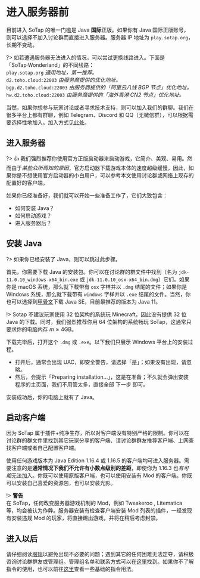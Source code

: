 # 进入服务器前

目前进入 SoTap 的唯一门槛是 Java **国际**正版。如果你有 Java 国际正版账号，则可以选择不加入讨论群而直接进入服务器。服务器 IP 地址为 `play.sotap.org`，长期不变动。

?> 如若遭遇服务器无法进入的情况，可以尝试更换线路进入。下面是「SoTap·Wonderland」的不同线路：  
`play.sotap.org` *通用地址，第一推荐。*  
`d2.toho.cloud:22003`  *由服务商提供的优化地址。*  
`bgp.d2.toho.cloud:22003`  *由服务商提供的「阿里云八线 BGP 节点」优化地址。*  
`hw.d2.toho.cloud:22003`  *由服务商提供的「海外香港 CN2 节点」优化地址。*  

当然，如果你想参与玩家讨论或者寻求技术支持，则可以加入我们的群聊。我们在很多平台上都有群聊，例如 Telegram、Discord 和 QQ（无微信群），可以根据需要选择性地加入。加入方式见[此处](/forum/groups.md)。

## 进入服务器

?> 👍 我们强烈推荐你使用官方正版启动器来启动游戏，它简介、美观、易用。然而由于*某些众所周知的原因*，官方启动器下载游戏本体的速度超级缓慢，因此，如果你是不想使用官方启动器的小白用户，可以参考本文使用讨论群或网络上现存的配置好的客户端。

如果你已经准备好，我们就可以开始一些准备工作了，它们大致包含：

- 如何安装 Java？
- 如何启动游戏？
- 进入服务器后？

## 安装 Java

?> 如果你已经安装了 Java，则可以跳过此步骤。

首先，你需要下载 Java 的安装包。你可以在讨论群的群文件中找到（名为 `jdk-11.0.10_windows-x64_bin.exe` 或 `jdk-11.0.10_osx-x64_bin.dmg`）它们。如果你是 macOS 系统，那么就下载带有 `osx` 字样并以 `.dmg` 结尾的文件；如果你是 Windows 系统，那么就下载带有 `windows` 字样并以 `.exe` 结尾的文件。当然，你也可以选择到[甲骨文](https://www.oracle.com/hk/java/technologies/javase-downloads.html)下载 Java SE，目前最推荐的版本为 Java 11。

!> Sotap 不建议玩家使用 32 位架构的系统玩 Minecraft，因此没有提供 32 位 Java 的下载。同时，我们强烈推荐你用 64 位架构的系统畅玩 SoTap，这通常只要求你的电脑内存 $m\geq4\mathrm{GB}$。

下载完毕后，打开这个 `.dmg` 或 `.exe`。以下我们只展示 Windows 平台上的安装过程。

- 打开后，通常会出现 UAC，即安全警告，请选择「是」；如果没有出现，请忽略。
- 然后，会提示「Preparing installation...」，这是在准备；不久就会弹出安装程序的主页面，我们不用管太多，直接全部 <kbd>下一步</kbd> 即可。

安装成功后，你的电脑上就有了 Java。

## 启动客户端

因为 SoTap 属于插件+纯净生存，所以对客户端没有特别严格的限制。你可以在讨论群的群文件里找到其它玩家分享的客户端、请讨论群群友推荐客户端、上网查找客户端或者自己配置客户端。

使用任何游戏版本为 Java Edition 1.16.4 或 1.16.5 的客户端均可进入服务器。需要注意的是**通常情况下我们不允许有小数点级别的差距**，即使你为 1.16.3 也*有可能*无法加入。你既可以使用原版客户端，也可以使用安装有 Mod 的客户端。你既可以安装自己喜爱的资源包，也可以安装光影。

!> **警告**<br>在 SoTap，任何改变服务器游戏机制的 Mod，例如 Tweakeroo , Litematica 等，均会被认为作弊。服务器安装有检查客户端安装 Mod 列表的插件，一经发现有安装违规 Mod 的玩家，将直接踢出游戏，并将在稍后考虑封禁。

## 进入以后

请仔细阅读[服规](/rules.md)以避免出现不必要的问题；遇到其它的任何困难无法定夺，请积极咨询讨论群群友或管理组。管理组名单和联系方式可以在[这里](/about/management.md)找到。如果你不了解指令的使用，也可以前往[这里](/getting-started/basic-commands.md)查看一些基础的指令用法。
